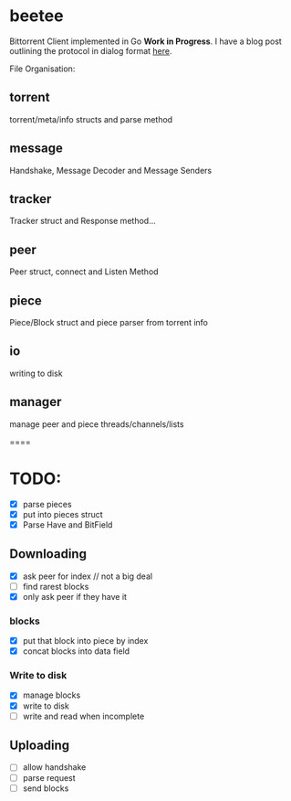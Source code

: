 # beetee

Bittorrent Client implemented in Go **Work in Progress**. I have a blog post outlining the protocol in dialog format [here](http://another.workingagenda.com/blog/post/d1alog/).

File Organisation:

## torrent

torrent/meta/info structs and parse method

## message

Handshake, Message Decoder and Message Senders

## tracker

Tracker struct and Response method...

## peer

Peer struct, connect and Listen Method

## piece

Piece/Block struct and piece parser from torrent info

## io

writing to disk

## manager

manage peer and piece threads/channels/lists

====

# TODO:

- [x] parse pieces
- [x] put into pieces struct
- [x] Parse Have and BitField

## Downloading

- [x] ask peer for index // not a big deal
- [ ] find rarest blocks
- [x] only ask peer if they have it

### blocks

- [x] put that block into piece by index
- [x] concat blocks into data field

### Write to disk

- [x] manage blocks
- [x] write to disk
- [ ] write and read when incomplete

## Uploading

- [ ] allow handshake
- [ ] parse request
- [ ] send blocks
